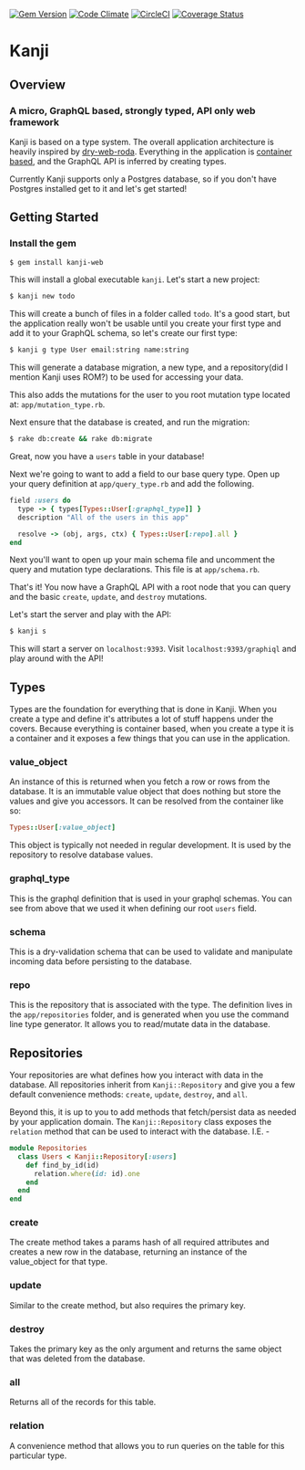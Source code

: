 [![Gem Version](https://badge.fury.io/rb/kanji-web.svg)](https://badge.fury.io/rb/kanji-web)
[![Code Climate](https://codeclimate.com/github/dphaener/kanji/badges/gpa.svg)](https://codeclimate.com/github/dphaener/kanji)
[![CircleCI](https://circleci.com/gh/dphaener/kanji.svg?style=svg)](https://circleci.com/gh/dphaener/kanji)
[![Coverage Status](https://coveralls.io/repos/github/dphaener/kanji/badge.svg?branch=master)](https://coveralls.io/github/dphaener/kanji?branch=master)

# Kanji

## Overview

### A micro, GraphQL based, strongly typed, API only web framework

Kanji is based on a type system. The overall application architecture is
heavily inspired by [dry-web-roda](https://github.com/dry-rb/dry-web-roda).
Everything in the application is [container based](https://github.com/dry-rb/dry-container),
and the GraphQL API is inferred by creating types.

Currently Kanji supports only a Postgres database, so if you don't have Postgres
installed get to it and let's get started!

## Getting Started

### Install the gem

```bash
$ gem install kanji-web
```

This will install a global executable `kanji`. Let's start a new project:

```bash
$ kanji new todo
```

This will create a bunch of files in a folder called `todo`. It's a good start,
but the application really won't be usable until you create your first type
and add it to your GraphQL schema, so let's create our first type:

```bash
$ kanji g type User email:string name:string
```

This will generate a database migration, a new type, and a
repository(did I mention Kanji uses ROM?) to be used for accessing your data.

This also adds the mutations for the user to you root mutation type located
at: `app/mutation_type.rb`.

Next ensure that the database is created, and run the migration:

```bash
$ rake db:create && rake db:migrate
```

Great, now you have a `users` table in your database!

Next we're going to want to add a field to our base query type. Open up your
query definition at `app/query_type.rb` and add the following.

```rb
field :users do
  type -> { types[Types::User[:graphql_type]] }
  description "All of the users in this app"

  resolve -> (obj, args, ctx) { Types::User[:repo].all }
end
```

Next you'll want to open up your main schema file and uncomment the query and
mutation type declarations. This file is at `app/schema.rb`.

That's it! You now have a GraphQL API with a root node that you can
query and the basic `create`, `update`, and `destroy` mutations.

Let's start the server and play with the API:

```bash
$ kanji s
```

This will start a server on `localhost:9393`. Visit `localhost:9393/graphiql`
and play around with the API!

## Types

Types are the foundation for everything that is done in Kanji. When you create
a type and define it's attributes a lot of stuff happens under the covers.
Because everything is container based, when you create a type it is a container
and it exposes a few things that you can use in the application.

### value_object

An instance of this is returned when you fetch a row or rows from the database. It is
an immutable value object that does nothing but store the values and give you
accessors. It can be resolved from the container like so:
```ruby
Types::User[:value_object]
```
This object is typically not needed in regular development. It is used by the
repository to resolve database values.

### graphql_type

This is the graphql definition that is used in your graphql schemas. You can
see from above that we used it when defining our root `users` field.

### schema

This is a dry-validation schema that can be used to validate and manipulate
incoming data before persisting to the database.

### repo

This is the repository that is associated with the type. The definition lives
in the `app/repositories` folder, and is generated when you use the command
line type generator. It allows you to read/mutate data in the database.

## Repositories

Your repositories are what defines how you interact with data in the database.
All repositories inherit from `Kanji::Repository` and give you a few default
convenience methods: `create`, `update`, `destroy`, and `all`.

Beyond this, it is up to you to add methods that fetch/persist data as needed
by your application domain. The `Kanji::Repository` class exposes the `relation`
method that can be used to interact with the database. I.E. -

```ruby
module Repositories
  class Users < Kanji::Repository[:users]
    def find_by_id(id)
      relation.where(id: id).one
    end
  end
end
```

### create

The create method takes a params hash of all required attributes and creates
a new row in the database, returning an instance of the value_object for that
type.

### update

Similar to the create method, but also requires the primary key.

### destroy

Takes the primary key as the only argument and returns the same object that
was deleted from the database.

### all

Returns all of the records for this table.

### relation

A convenience method that allows you to run queries on the table for this particular
type.

